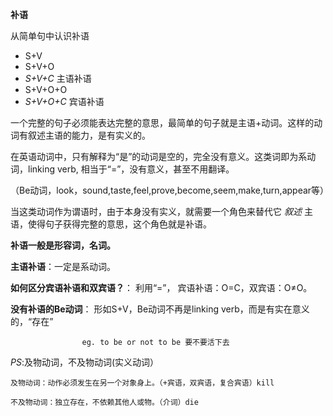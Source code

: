 **补语**

从简单句中认识补语

* S+V
* S+V+O
* *S+V+C* 主语补语
* S+V+O+O
* *S+V+O+C* 宾语补语

一个完整的句子必须能表达完整的意思，最简单的句子就是主语+动词。这样的动词有叙述主语的能力，是有实义的。 

在英语动词中，只有解释为“是”的动词是空的，完全没有意义。这类词即为系动词，linking verb, 相当于“=”，没有意义，甚至不用翻译。 

（Be动词，look，sound,taste,feel,prove,become,seem,make,turn,appear等）

当这类动词作为谓语时，由于本身没有实义，就需要一个角色来替代它 *叙述* 主语，使得句子获得完整的意思，这个角色就是补语。

**补语一般是形容词，名词。**

**主语补语**：一定是系动词。

**如何区分宾语补语和双宾语？**：  利用“=”， 宾语补语：O=C，双宾语：O≠O。

**没有补语的Be动词**：  形如S+V，Be动词不再是linking verb，而是有实在意义的，“存在”

                    eg. to be or not to be 要不要活下去
                    
*PS*:及物动词，不及物动词(实义动词）

    及物动词：动作必须发生在另一个对象身上。（+宾语，双宾语，复合宾语）kill
    
    不及物动词：独立存在，不依赖其他人或物。（介词）die

